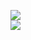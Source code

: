 [![](https://img.shields.io/badge/Made%20With-Github%20Spray-lightgrey.svg?style=for-the-badge&logo=github)](https://github.com/Annihil/github-spray#9330)  
[![](https://i.imgur.com/2DrTn0Z.gif)](https://github.com/Annihil/github-spray)